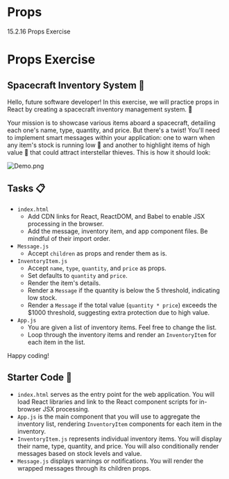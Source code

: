 # Props
15.2.16 Props Exercise

# Props Exercise

## Spacecraft Inventory System 🌌

Hello, future software developer! In this exercise, we will practice props in React by creating a spacecraft inventory management system. 🥹

Your mission is to showcase various items aboard a spacecraft, detailing each one's name, type, quantity, and price. But there's a twist! You'll need to implement smart messages within your application: one to warn when any item's stock is running low 🚨 and another to highlight items of high value 💎 that could attract interstellar thieves. This is how it should look: 

![Demo.png](https://prod-files-secure.s3.us-west-2.amazonaws.com/163f1722-85e9-4a3c-adba-457a91094f00/9a8726c0-98cc-4df3-8f77-20dc6b9d82f7/Demo.png)

## Tasks 📋

- `index.html`
    - Add CDN links for React, ReactDOM, and Babel to enable JSX processing in the browser.
    - Add the message, inventory item, and app component files. Be mindful of their import order.
- `Message.js`
    - Accept `children` as props and render them as is.
- `InventoryItem.js`
    - Accept `name`, `type`, `quantity`, and `price` as props.
    - Set defaults to `quantity` and `price`.
    - Render the item's details.
    - Render a `Message` if the quantity is below the 5 threshold, indicating low stock.
    - Render a `Message` if the total value (`quantity * price`) exceeds the $1000 threshold, suggesting extra protection due to high value.
- `App.js`
    - You are given a list of inventory items. Feel free to change the list.
    - Loop through the inventory items and render an `InventoryItem` for each item in the list.

Happy coding!

## Starter Code 🌱

- `index.html` serves as the entry point for the web application. You will load React libraries and link to the React component scripts for in-browser JSX processing.
- `App.js` is the main component that you will use to aggregate the inventory list, rendering `InventoryItem` components for each item in the inventory.
- `InventoryItem.js` represents individual inventory items. You will display their name, type, quantity, and price. You will also conditionally render messages based on stock levels and value.
- `Message.js` displays warnings or notifications. You will render the wrapped messages through its children props.